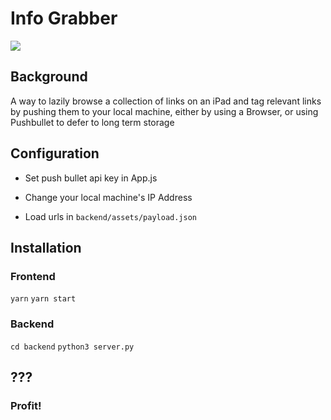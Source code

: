 # Info Grabber

![](https://imgur.com/8mQsCCk)

## Background

A way to lazily browse a collection of links on an iPad and tag relevant links by pushing them to your local machine, either by using a Browser, or using Pushbullet to defer to long term storage

## Configuration

- Set push bullet api key in App.js
- Change your local machine's IP Address

- Load urls in `backend/assets/payload.json`

## Installation

### Frontend

`yarn`
`yarn start`

### Backend

`cd backend`
`python3 server.py`

## ???

### Profit!
